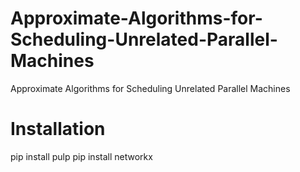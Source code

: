 # Approximate-Algorithms-for-Scheduling-Unrelated-Parallel-Machines
Approximate Algorithms for Scheduling Unrelated Parallel Machines

# Installation
pip install pulp
pip install networkx
